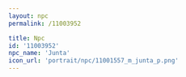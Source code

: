 ```yaml
---
layout: npc
permalink: /11003952

title: Npc
id: '11003952'
npc_name: 'Junta'
icon_url: 'portrait/npc/11001557_m_junta_p.png'
---
```

